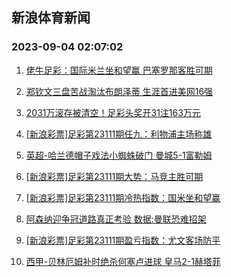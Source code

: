 ## 新浪体育新闻 
### 2023-09-04 02:07:02

1. [佬牛足彩：国际米兰坐和望赢 巴塞罗那客胜可期](https://sports.sina.com.cn/l/2023-09-03/doc-imzkkwzn3797109.shtml)

2. [郑钦文三盘苦战淘汰布朗泽蒂 生涯首进美网16强](https://sports.sina.com.cn/tennis/china/2023-09-03/doc-imzkknms4028063.shtml)

3. [2031万滚存被清空！足彩头奖开31注163万元](https://sports.sina.com.cn/l/2023-09-03/doc-imzkksts0685069.shtml)

4. [[新浪彩票]足彩第23111期任九：利物浦主场称雄](https://sports.sina.com.cn/l/2023-09-03/doc-imzkksts0686116.shtml)

5. [英超-哈兰德帽子戏法小蜘蛛破门 曼城5-1富勒姆](https://sports.sina.com.cn/g/pl/2023-09-03/doc-imzkksts0684069.shtml)

6. [[新浪彩票]足彩第23111期大势：马竞主胜可期](https://sports.sina.com.cn/l/2023-09-03/doc-imzkksts0685619.shtml)

7. [[新浪彩票]足彩第23111期冷热指数：国米坐和望赢](https://sports.sina.com.cn/l/2023-09-03/doc-imzkkstk5760173.shtml)

8. [阿森纳迎争冠道路真正考验 数据:曼联恐难招架](https://sports.sina.com.cn/l/2023-09-03/doc-imzkevme7750985.shtml)

9. [[新浪彩票]足彩第23111期盈亏指数：尤文客场防平](https://sports.sina.com.cn/l/2023-09-03/doc-imzkksts0686682.shtml)

10. [西甲-贝林厄姆补时绝杀何塞卢进球 皇马2-1赫塔菲](https://sports.sina.com.cn/g/laliga/2023-09-03/doc-imzkksts0679899.shtml)

